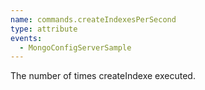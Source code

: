```yaml
---
name: commands.createIndexesPerSecond
type: attribute
events:
  - MongoConfigServerSample
---
```


The number of times createIndexe executed.